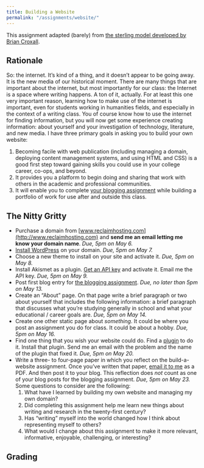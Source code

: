```yaml
---
title: Building a Website
permalink: "/assignments/website/"
---
```


This assignment adapted (barely) from [the sterling model developed by Brian Croxall](http://www.briancroxall.net/s14dh/assignments/building-your-own-website/).

## Rationale

So: the internet. It’s kind of a thing, and it doesn’t appear to be going away. It is the new media of our historical moment. There are many things that are important about the internet, but most importantly for our class: the Internet is a space where writing happens. A ton of it, actually. For at least this one very important reason, learning how to make use of the internet is important, even for students working in humanities fields, and especially in the context of a writing class. You of course know how to use the internet for finding information, but you will now get some experience creating information: about yourself and your investigation of technology, literature, and new media. I have three primary goals in asking you to build your own website:

1.  Becoming facile with web publication (including managing a domain, deploying content management systems, and using HTML and CSS) is a good first step toward gaining skills you could use in your college career, co-ops, and beyond.
2.  It provides you a platform to begin doing and sharing that work with others in the academic and professional communities.
3.  It will enable you to complete [your blogging assignment](http://ryan.cordells.us/su14tlnm/assignments/blogging-assignment/ "III. Blogging Assignment") while building a portfolio of work for use after and outside this class.

## The Nitty Gritty

*   Purchase a domain from [www.reclaimhosting.com](http://www.reclaimhosting.com) and **send me an email letting me know your domain name**. _Due, 5pm on May 6._
*   [Install WordPress](http://portal.reclaimhosting.com/knowledgebase.php?action=displayarticle&id=2) on your domain. _Due, 5pm on May 7._
*   Choose a new theme to install on your site and activate it. _Due, 5pm on May 8._
*   Install Akismet as a plugin. [Get an API key](http://akismet.com/) and activate it. Email me the API key. _Due, 5pm on May 9._
*   Post first blog entry for [the blogging assignment](http://ryan.cordells.us/su14tlnm/assignments/blogging-assignment/ "III. Blogging Assignment"). _Due, no later than 5pm on May 13._
*   Create an “About” page. On that page write a brief paragraph or two about yourself that includes the following information: a brief paragraph that discusses what you’re studying generally in school and what your educational / career goals are. _Due, 5pm on May 14._
*   Create one other static page about _something_. It could be where you post an assignment you do for class. It could be about a hobby. _Due, 5pm on May 16._
*   Find one thing that you wish your website could do. Find a [plugin](http://wordpress.org/plugins/) to do it. Install that plugin. Send me an email with the problem and the name of the plugin that fixed it. _Due, 5pm on May 20._
*   Write a three- to four-page paper in which you reflect on the build-a-website assignment. Once you’ve written that paper, [email it to me](javascript:DeCryptX('csjbo/dspybmmAfnpsz/fev')) as a PDF. And then post it to your blog. This reflection does _not_ count as one of your blog posts for the blogging assignment. _Due, 5pm on May 23._ Some questions to consider are the following:
    1.  What have I learned by building my own website and managing my own domain?
    2.  Did completing this assignment help me learn new things about writing and research in the twenty-first century?
    3.  Has “writing” myself into the world changed how I think about representing myself to others?
    4.  What would I change about this assignment to make it more relevant, informative, enjoyable, challenging, or interesting?

## Grading